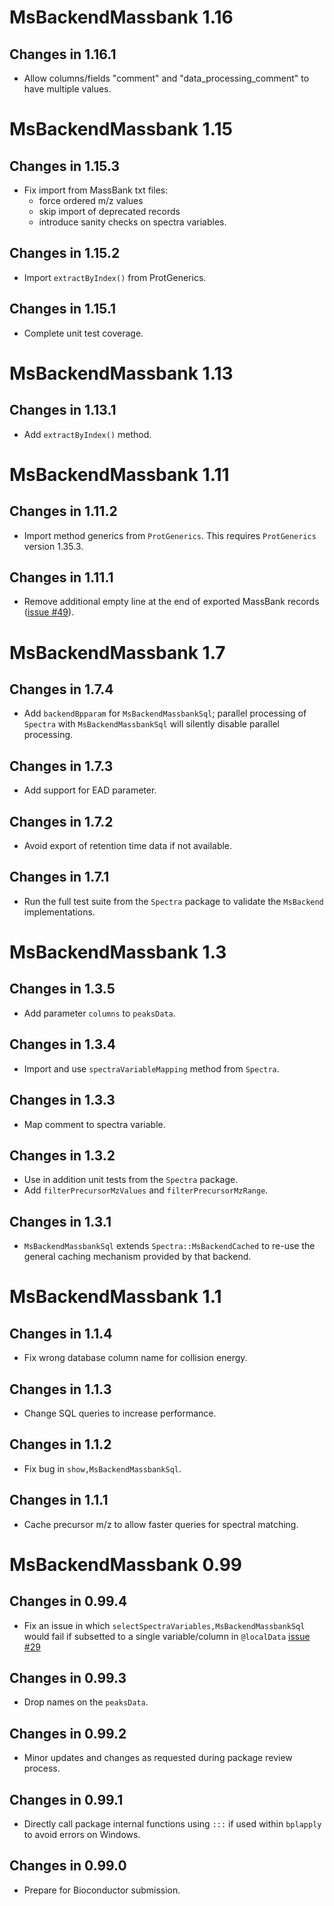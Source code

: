 # MsBackendMassbank 1.16

## Changes in 1.16.1

- Allow columns/fields "comment" and "data_processing_comment" to have multiple
  values.

# MsBackendMassbank 1.15

## Changes in 1.15.3

- Fix import from MassBank txt files:
  - force ordered m/z values
  - skip import of deprecated records
  - introduce sanity checks on spectra variables.

## Changes in 1.15.2

- Import `extractByIndex()` from ProtGenerics.

## Changes in 1.15.1

- Complete unit test coverage.

# MsBackendMassbank 1.13

## Changes in 1.13.1

- Add `extractByIndex()` method.

# MsBackendMassbank 1.11

## Changes in 1.11.2

- Import method generics from `ProtGenerics`. This requires `ProtGenerics`
  version 1.35.3.

## Changes in 1.11.1

- Remove additional empty line at the end of exported MassBank records ([issue
  #49](https://github.com/rformassspectrometry/MsBackendMassbank/issues/49)).

# MsBackendMassbank 1.7

## Changes in 1.7.4

- Add `backendBpparam` for `MsBackendMassbankSql`; parallel processing of
  `Spectra` with `MsBackendMassbankSql` will silently disable parallel
  processing.

## Changes in 1.7.3

- Add support for EAD parameter.

## Changes in 1.7.2

- Avoid export of retention time data if not available.

## Changes in 1.7.1

- Run the full test suite from the `Spectra` package to validate the `MsBackend`
  implementations.

# MsBackendMassbank 1.3

## Changes in 1.3.5

- Add parameter `columns` to `peaksData`.

## Changes in 1.3.4

- Import and use `spectraVariableMapping` method from `Spectra`.

## Changes in 1.3.3

- Map comment to spectra variable.

## Changes in 1.3.2

- Use in addition unit tests from the `Spectra` package.
- Add `filterPrecursorMzValues` and `filterPrecursorMzRange`.

## Changes in 1.3.1

- `MsBackendMassbankSql` extends `Spectra::MsBackendCached` to re-use the
  general caching mechanism provided by that backend.

# MsBackendMassbank 1.1

## Changes in 1.1.4

- Fix wrong database column name for collision energy.

## Changes in 1.1.3

- Change SQL queries to increase performance.

## Changes in 1.1.2

- Fix bug in `show,MsBackendMassbankSql`.

## Changes in 1.1.1

- Cache precursor m/z to allow faster queries for spectral matching.

# MsBackendMassbank 0.99

## Changes in 0.99.4

- Fix an issue in which `selectSpectraVariables,MsBackendMassbankSql` would fail
  if subsetted to a single variable/column in `@localData` [issue
  #29](https://github.com/rformassspectrometry/MsBackendMassbank/issues/29)

## Changes in 0.99.3

- Drop names on the `peaksData`.

## Changes in 0.99.2

- Minor updates and changes as requested during package review process.

## Changes in 0.99.1

- Directly call package internal functions using `:::` if used within `bplapply`
  to avoid errors on Windows.

## Changes in 0.99.0

- Prepare for Bioconductor submission.
